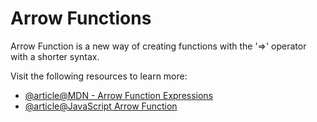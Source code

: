 # Arrow Functions

Arrow Function is a new way of creating functions with the '=>' operator with a shorter syntax.

Visit the following resources to learn more:

- [@article@MDN - Arrow Function Expressions](https://developer.mozilla.org/en-US/docs/Web/JavaScript/Reference/Functions/Arrow_functions)
- [@article@JavaScript Arrow Function](https://www.w3schools.com/js/js_arrow_function.asp)
